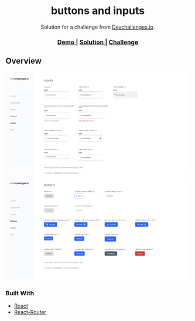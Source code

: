 <!-- Please update value in the {}  -->

<h1 align="center">buttons and inputs</h1>

<div align="center">
   Solution for a challenge from  <a href="http://devchallenges.io" target="_blank">Devchallenges.io</a>.
</div>

<div align="center">
  <h3>
    <a href="https://buttons-and-inputs.vercel.app/">
      Demo
    </a>
    <span> | </span>
    <a href="https://github.com/satellites7/buttons-and-inputs">
      Solution
    </a>
    <span> | </span>
    <a href="https://devchallenges.io/challenges/TSqutYM4c5WtluM7QzGp">
      Challenge
    </a>
  </h3>
</div>

<!-- TABLE OF CONTENTS -->

<!-- OVERVIEW -->

## Overview

![screenshot](https://github.com/satellites7/image/blob/main/buttons-and-inputs.onrender.com_buttons%20(1).png)
![screenshot](https://github.com/satellites7/image/blob/main/buttons-and-inputs.onrender.com_buttons.png)



### Built With

<!-- This section should list any major frameworks that you built your project using. Here are a few examples.-->

- [React](https://reactjs.org/)
- [React-Router](https://v5.reactrouter.com/web/guides/quick-start)

